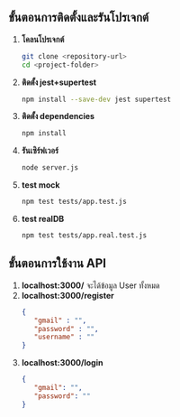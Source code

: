 ## ขั้นตอนการติดตั้งและรันโปรเจกต์

1. **โคลนโปรเจกต์**
   ```bash
   git clone <repository-url>
   cd <project-folder>
2. **ติดตั้ง jest+supertest**
   ```bash
   npm install --save-dev jest supertest
3. **ติดตั้ง dependencies**
   ```bash
   npm install
4. **รันเซิร์ฟเวอร์**
   ```bash
   node server.js
5. **test mock**
   ```bash
   npm test tests/app.test.js
7. **test realDB**
   ```bash
   npm test tests/app.real.test.js
   
## ขั้นตอนการใช้งาน API
1. **localhost:3000/**
   จะได้ข้อมูล User ทั้งหมด
2. **localhost:3000/register**
   ```json
   {
      "gmail" : "",
      "password" : "",
      "username" : ""
   }
3. **localhost:3000/login**
   ```json
   {
      "gmail": "",
      "password": ""
   }
